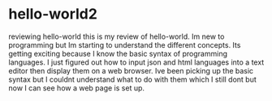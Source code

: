 # hello-world2
reviewing hello-world
this is my review of hello-world. Im new to programming but Im starting to understand the different concepts. Its getting exciting because I know the basic syntax of programming languages. I just figured out how to input json and html languages into a text editor then display them on a web browser. Ive been picking up the basic syntax but I couldnt understand what to do with them which I still dont but now I can see how a web page is set up.
